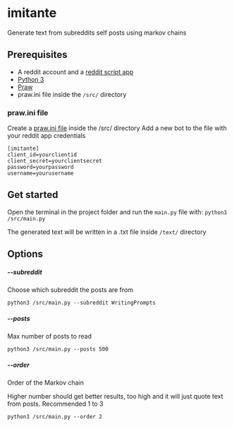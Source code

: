 # imitante

Generate text from subreddits self posts using markov chains

## Prerequisites

- A reddit account and a [reddit script app](https://github.com/reddit-archive/reddit/wiki/OAuth2-Quick-Start-Example#first-steps)
- [Python 3](https://www.python.org/)
- [Praw](https://praw.readthedocs.io/en/latest/)
- praw.ini file inside the `/src/` directory


### praw.ini file

Create a [praw.ini file](https://praw.readthedocs.io/en/latest/getting_started/configuration/prawini.html?highlight=praw.ini#praw-ini-files) inside the /src/ directory
Add a new bot to the file with your reddit app credentials

```
[imitante]
client_id=yourclientid
client_secret=yourclientsecret
password=yourpassword
username=yourusername
```


## Get started

Open the terminal in the project folder and run the `main.py` file with:
`python3 /src/main.py`

The generated text will be written in a .txt file inside `/text/` directory

## Options

##### --subreddit

Choose which subreddit the posts are from

`python3 /src/main.py --subreddit WritingPrompts`

##### --posts

Max number of posts to read

`python3 /src/main.py --posts 500`

##### --order

Order of the Markov chain

Higher number should get better results, too high and it will just quote text from posts. Recommended 1 to 3

`python3 /src/main.py --order 2`
